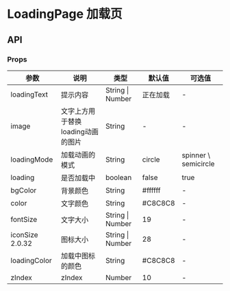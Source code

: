 # LoadingPage 加载页

## API

### Props

| 参数 | 说明 | 类型 | 默认值 | 可选值 |
| --- | --- | --- | --- | --- |
| loadingText | 提示内容 | String \| Number | 正在加载 | - |
| image | 文字上方用于替换loading动画的图片 | String | - | - |
| loadingMode | 加载动画的模式 | String | circle | spinner \ semicircle |
| loading | 是否加载中 | boolean | false | true |
| bgColor | 背景颜色 | String | #ffffff | - |
| color | 文字颜色 | String | #C8C8C8 | - |
| fontSize | 文字大小 | String \| Number | 19 | - |
| iconSize <span class="badge tip" style="vertical-align:top;">2.0.32</span> | 图标大小 | String \| Number | 28 | - |
| loadingColor | 加载中图标的颜色 | String | #C8C8C8 | - |
| zIndex | zIndex | Number | 10 | - |